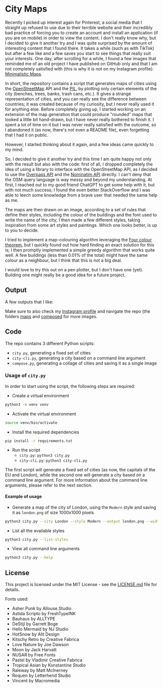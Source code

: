 # City Maps

Recently I picked up interest again for Pinterest, a social media that I straight up refused to use due to their terrible website and their incredibly bad practice of forcing you to create an account and install an application (if you are on mobile) in order to view the content.
I don't really know why, but I decided to give it another try and I was quite surprised by the amount of interesting content that I found there.
It takes a while (such as with TikTok) but after a few like and a few saves you start to see things that really suit your interests.
One day, after scrolling for a while, I found a few images that reminded me of an old project I have published on GitHub only and that I am not completely satisfied with (this is why it is not on my Instagram profile): [Minimalistic Maps](https://github.com/lorossi/minimalistic-maps).

In short, the repository contains a script that generates maps of cities using the [OpenStreetMap](https://www.openstreetmap.org/) API and the [PIL](https://pillow.readthedocs.io/en/stable/), by plotting only certain elements of the city (benches, trees, banks, trash cans, etc.).
It gives a strange representation of cities, and you can really see the difference between countries; it was created because of my curiosity, but I never really used it for anything else.
Before completely giving up, I started working on an extension of the map generation that could produce "rounded" maps that looked a little bit hand-drawn, but I have never really bothered to finish it.
I spent a lot of time on it but I was never really satisfied with the outcome, so I abandoned it (as now, there's not even a README file), even forgetting that I had it on public.

However, I started thinking about it again, and a few ideas came quickly to my mind.

So, I decided to give it another try and this time I am quite happy not only with the result but also with the code:
first of all, I dropped completely the idea of using a library to interface with the OpenStreetMap API, as I decided to use the [Overpass API](https://wiki.openstreetmap.org/wiki/Overpass_API) and the [Nominatim API](https://wiki.openstreetmap.org/wiki/Nominatim) directly.
I can't deny that the OSM query language is way messy and beyond my understanding. At first, I reached out to my good friend ChatGPT to get some help with it, but with not much success; I found the even better StackOverflow and I was able to leech some knowledge from a brave user that needed the same help as me.

The maps are then drawn on an image, according to a set of rules that define their styles, including the colour of the buildings and the font used to write the name of the city;
I then made a few different styles, taking inspiration from some art styles and paintings.
Which one looks better, is up to you to decide.

I tried to implement a map-colouring algorithm leveraging the [Four colour theorem](https://en.wikipedia.org/wiki/Four_color_theorem), but I quickly found out how hard finding an exact solution for this is;
I then promptly implemented a simple greedy algorithm that works quite well.
A few buildings (less than 0.01% of the total) might have the same colour as a neighbour, but I think that this is not a big deal.

I would love to try this out on a pen plotter, but I don't have one (yet).
Building one might really be a good idea for a future project.

## Output

A few outputs that I like:

Make sure to also check my [Instagram profile](https://www.instagram.com/lorossi97/) and navigate the repo (the folders [maps](/maps/) and [composed](/composed/) for more images.

## Code

The repo contains 3 different Python scripts:

- `city.py`, generating a fixed set of cities
- `city-cli.py`, generating a city based on a command line argument
- `compose.py`, generating a collage of cities and saving it as a single image

### Usage of `city.py`

In order to start using the script, the following steps are required:

- Create a virtual environment

```bash
python3 -m venv venv
```

- Activate the virtual environment

```bash
source venv/bin/activate
```

- Install the required dependencies

```bash
pip install -r requirements.txt
```

- Run the script
  - `city.py`: `python3 city.py`
  - `city-cli.py`: `python3 city-cli.py`

The first script will generate a fixed set of cities (as now, the capitals of the EU and London), while the second one will generate a city based on a command line argument.
For more information about the command line arguments, please refer to the next section.

#### Example of usage

- Generate a map of the city of London, using the `Modern` style and saving it as `london.png` of size 1000x1000 pixels

```bash
python3 city.py --city London --style Modern --output london.png --width 1000 --height 1000
```

- List all the available styles

```bash
python3 city.py --list-styles
```

- View all command line arguments

```bash
python3 city.py --help
```

## License

This project is licensed under the MIT License - see the [LICENSE.md](LICENSE.md) file for details.

Fonts used:

- Asher Punk by Allouse.Studio
- Astida Scripto by FreshTypeINK
- Bauhaus by ALLTYPE
- DeStijl by Garrett Boge
- Hello Mermaid by NJ Studio
- HotSnow by Alit Design
- Kitschy Retro by Creative Fabrica
- Love Nature by Joe Dawson
- Moon by Jack Harvatt
- NUSAR by Free Fonts
- Pastel by Vladimir Creative Fabrica
- Tropical Asian by Konstantine Studio
- Raleway by Matt McInerney
- Roquen by Letterhend Studio
- Vincent by Macromedia
